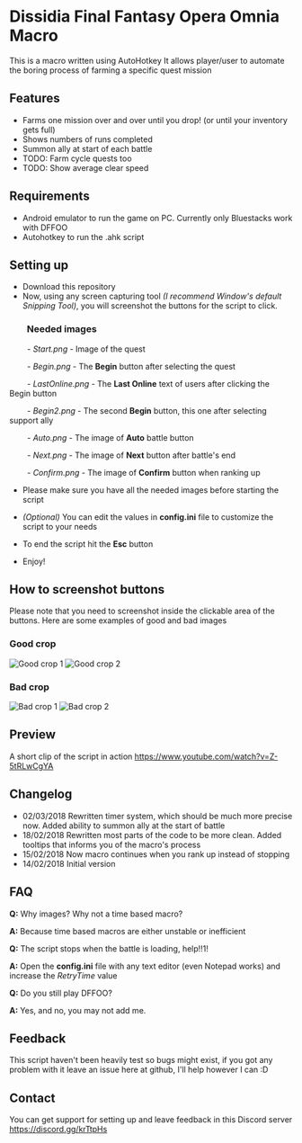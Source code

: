 # Dissidia Final Fantasy Opera Omnia Macro

This is a macro written using AutoHotkey
It allows player/user to automate the boring process of farming a specific quest mission

## Features
- Farms one mission over and over until you drop! (or until your inventory gets full)
- Shows numbers of runs completed
- Summon ally at start of each battle
- TODO: Farm cycle quests too
- TODO: Show average clear speed

## Requirements
- Android emulator to run the game on PC.  Currently only Bluestacks work with DFFOO
- Autohotkey to run the .ahk script


## Setting up
- Download this repository
- Now, using any screen capturing tool *(I recommend Window's default Snipping Tool)*, you will screenshot the buttons for the script to click.
### &nbsp;&nbsp;&nbsp;&nbsp;&nbsp;&nbsp;&nbsp;&nbsp;Needed images
&nbsp;&nbsp;&nbsp;&nbsp;&nbsp;&nbsp;&nbsp;&nbsp;- *Start.png* - Image of the quest

&nbsp;&nbsp;&nbsp;&nbsp;&nbsp;&nbsp;&nbsp;&nbsp;- *Begin.png* - The **Begin** button after selecting the quest

&nbsp;&nbsp;&nbsp;&nbsp;&nbsp;&nbsp;&nbsp;&nbsp;- *LastOnline.png* - The  **Last Online** text of users after clicking the Begin button

&nbsp;&nbsp;&nbsp;&nbsp;&nbsp;&nbsp;&nbsp;&nbsp;- *Begin2.png* - The second **Begin** button, this one after selecting support ally

&nbsp;&nbsp;&nbsp;&nbsp;&nbsp;&nbsp;&nbsp;&nbsp;- *Auto.png* - The image of **Auto** battle button

&nbsp;&nbsp;&nbsp;&nbsp;&nbsp;&nbsp;&nbsp;&nbsp;- *Next.png* - The image of **Next** button after battle's end

&nbsp;&nbsp;&nbsp;&nbsp;&nbsp;&nbsp;&nbsp;&nbsp;- *Confirm.png* - The image of **Confirm** button when ranking up

- Please make sure you have all the needed images before starting the script

- *(Optional)* You can edit the values in **config.ini** file to customize the script to your needs

- To end the script hit the **Esc** button

- Enjoy!


## How to screenshot buttons
Please note that you need to screenshot inside the clickable area of the buttons. Here are some examples of good and bad images
### Good crop
![Good crop 1](https://raw.githubusercontent.com/ShadowProgr/DFFOO-Macro/master/tutorial/GoodExample1.png)
![Good crop 2](https://raw.githubusercontent.com/ShadowProgr/DFFOO-Macro/master/tutorial/GoodExample2.png)
### Bad crop
![Bad crop 1](https://raw.githubusercontent.com/ShadowProgr/DFFOO-Macro/master/tutorial/BadExample1.png)
![Bad crop 2](https://raw.githubusercontent.com/ShadowProgr/DFFOO-Macro/master/tutorial/BadExample2.png)


## Preview
A short clip of the script in action https://www.youtube.com/watch?v=Z-5tRLwCgYA


## Changelog
- 02/03/2018 Rewritten timer system, which should be much more precise now. Added ability to summon ally at the start of battle
- 18/02/2018 Rewritten most parts of the code to be more clean. Added tooltips that informs you of the macro's process
- 15/02/2018 Now macro continues when you rank up instead of stopping
- 14/02/2018 Initial version


## FAQ
**Q:** Why images? Why not a time based macro?

**A:** Because time based macros are either unstable or inefficient

**Q:** The script stops when the battle is loading, help!!1!

**A:** Open the **config.ini** file with any text editor (even Notepad works) and increase the *RetryTime* value

**Q:** Do you still play DFFOO?

**A:** Yes, and no, you may not add me.


## Feedback
This script haven't been heavily test so bugs might exist, if you got any problem with it leave an issue here at github, I'll help however I can :D


## Contact

You can get support for setting up and leave feedback in this Discord server https://discord.gg/krTtpHs
